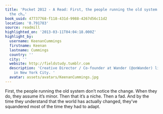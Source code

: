 ```yaml
---
title: 'Pocket 2012 - A Read: First, the people running the old system don’t notice
  the ch…'
book_uuid: 47737768-f118-431d-9988-4267d56c11d2
location: '0.791783'
source: readmill
highlighted_on: '2013-03-11T04:04:18.000Z'
highlight_by:
  username: KeenanCummings
  firstname: Keenan
  lastname: Cummings
  country: ''
  city: ''
  website: http://fieldstudy.tumblr.com
  description: 'Creative Director / Co-founder at Wander (@onWander) living and working
    in New York City. '
  avatar: assets/avatars/KeenanCummings.jpg
---
```


First, the people running the old system don’t notice the change. When they do, they assume it’s minor. Then that it’s a niche. Then a fad. And by the time they understand that the world has actually changed, they’ve squandered most of the time they had to adapt.